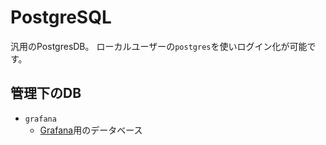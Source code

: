 # PostgreSQL

汎用のPostgresDB。
ローカルユーザーの`postgres`を使いログイン化が可能です。

## 管理下のDB

- `grafana`
  - [Grafana](./grafana.md)用のデータベース
